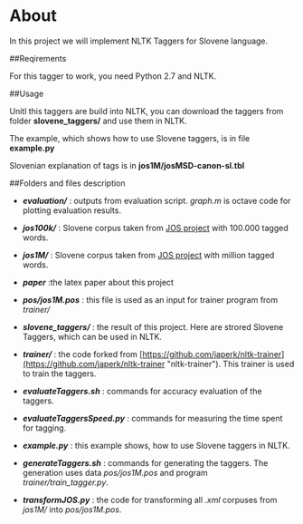 About
======
In this project we will implement NLTK Taggers for Slovene language.

##Reqirements

For this tagger to work, you need Python 2.7 and NLTK.

##Usage

Unitl this taggers are build into NLTK, you can download the taggers from folder **slovene_taggers/** and use them in NLTK. 

The example, which shows how to use Slovene taggers, is in file **example.py**

Slovenian explanation of tags is in **jos1M/josMSD-canon-sl.tbl**

##Folders and files description

* _**evaluation/**_ : outputs from evaluation script. _graph.m_ is octave code for plotting evaluation results.

* _**jos100k/**_ : Slovene corpus taken from [JOS project](http://nl.ijs.si/jos "Slovene corpus") with 100.000 tagged words.

* _**jos1M/**_ : Slovene corpus taken from [JOS project](http://nl.ijs.si/jos "Slovene corpus") with million tagged words.

* _**paper**_ :the latex paper about this project

* _**pos/jos1M.pos**_ : this file is used as an input for trainer program from _trainer/_

* _**slovene_taggers/**_ : the result of this project. Here are strored Slovene Taggers, which can be used in NLTK.

* _**trainer/**_ : the code forked from [https://github.com/japerk/nltk-trainer](https://github.com/japerk/nltk-trainer "nltk-trainer"). This trainer is used to train the taggers.

* _**evaluateTaggers.sh**_ : commands for accuracy evaluation of the taggers.

* _**evaluateTaggersSpeed.py**_ : commands for measuring the time spent for tagging.

* _**example.py**_ : this example shows, how to use Slovene taggers in NLTK.

* _**generateTaggers.sh**_ : commands for generating the taggers. The generation uses data _pos/jos1M.pos_ and program _trainer/train_tagger.py_.

* _**transformJOS.py**_ : the code for transforming all _.xml_ corpuses from _jos1M/_ into _pos/jos1M.pos_.